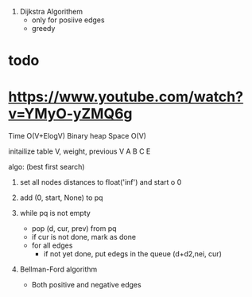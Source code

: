 1. Dijkstra Algorithem
   - only for posiive edges
   - greedy

# todo
# https://www.youtube.com/watch?v=YMyO-yZMQ6g
Time O(V+ElogV)  Binary heap
Space O(V)

initailize table
V, weight, previous V
A
B
C
E

algo: (best first search)
1. set all nodes distances to float('inf') and start o 0
2. add (0, start, None) to pq
3. while pq is not empty
   - pop (d, cur, prev) from pq
   - if cur is not done, mark as done
   - for all edges 
     - if not yet done, put edegs in the queue (d+d2,nei, cur)


4. Bellman-Ford algorithm
   - Both positive and negative edges
   